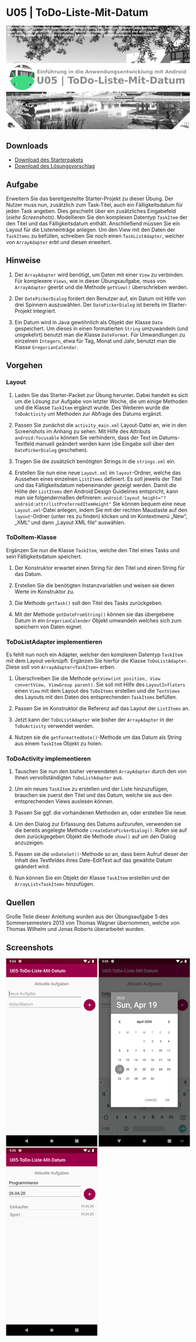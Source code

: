 # U05 | ToDo-Liste-Mit-Datum

![Cover für die vierte Übungsaufgabe](./docs/cover-1.png)

## Downloads

- [Download des Starterpakets](https://github.com/Android-Regensburg/U05-ToDo-Liste-Mit-Datum/archive/master.zip)
- [Download des Lösungsvorschlag](https://github.com/Android-Regensburg/U05-ToDo-Liste-Mit-Datum/archive/solution.zip)


## Aufgabe

Erweitern Sie das bereitgestellte Starter-Projekt zu dieser Übung. Der Nutzer muss nun, zusätzlich zum Task-Titel, auch ein Fälligkeitsdatum für jeden Task angeben. Dies geschieht über ein zusätzliches Eingabefeld (*siehe Screenshots*). Modellieren Sie den komplexen Datentyp `TaskItem` der den Titel und das Fälligkeitsdatum enthält. Anschließend müssen Sie ein Layout für die Listeneinträge anlegen. Um den View mit den Daten der `TaskItems` zu befüllen, schreiben Sie noch einen `TaskListAdapter`, welcher von `ArrayAdapter` erbt und diesen erweitert.

## Hinweise

1. Der `ArrayAdapter` wird benötigt, um Daten mit einer `View` zu verbinden. Für komplexere `Views`, wie in dieser Übungsaufgabe, muss von `ArrayAdapter` geerbt und die Methode `getView()` überschrieben werden.

2. Der `DatePickerDialog` fordert den Benutzer auf, ein Datum mit Hilfe von drei Spinnern auszuwählen. Der `DatePickerDialog` ist bereits im Starter-Projekt integriert.

3. Ein Datum wird in Java gewöhnlich als Objekt der Klasse `Date` gespeichert. Um dieses in einen formatierten `String` umzuwandeln (und umgekehrt) benutzt man die Klasse `DateFormat`. Für Umwandlungen zu einzelnen `Integern`, etwa für Tag, Monat und Jahr, benutzt man die Klasse `GregorianCalendar`.

## Vorgehen

### Layout

1. Laden Sie das Starter-Packet zur Übung herunter. Dabei handelt es sich um die Lösung zur Aufgabe von letzter Woche, die um einige Methoden und die Klasse `TaskItem` ergänzt wurde. Des Weiteren wurde die `ToDoActivity` um Methoden zur Abfrage des Datums ergänzt.

2. Passen Sie zunächst die `activity_main.xml` Layout-Datei an, wie in den Screenshots im Anhang zu sehen. Mit Hilfe des Attributs `android:focusable` können Sie verhindern, dass der Text im Datums-Textfeld manuell geändert werden kann (die Eingabe soll über den `DatePickerDialog` geschehen).

3. Tragen Sie die zusätzlich benötigten Strings in die `strings.xml` ein.

4. Erstellen Sie nun eine neue `Layout.xml` im `layout`-Ordner, welche das Aussehen eines einzelnen `ListItems` definiert. Es soll jeweils der Titel und das Fälligkeitsdatum nebeneinander gezeigt werden. Damit die Höhe der `ListItems` den Android Design Guidelines entspricht, kann man sie folgendermaßen definieren: `android:layout_height="?android:attr/listPreferredItemHeight"` Sie können bequem eine neue `Layout.xml`-Datei anlegen, indem Sie mit der rechten Maustaste auf den `layout`-Ordner (unter res zu finden) klicken und im Kontextmenü „New“, „XML“ und dann „Layout XML file“ auswählen.

### ToDoItem-Klasse

Ergänzen Sie nun die Klasse `TaskItem`, welche den Titel eines Tasks und sein Fälligkeitsdatum speichert.

1. Der Konstruktor erwartet einen String für den Titel und einen String für das Datum.

2. Erstellen Sie die benötigten Instanzvariablen und weisen sie deren Werte im Konstruktor zu.

3. Die Methode `getTask()` soll den Titel des Tasks zurückgeben.

4. Mit der Methode `getDateFromString()` können sie das übergebene Datum in ein `GregorianCalender` Objekt umwandeln welches sich zum speichern von Daten eignet.

### ToDoListAdapter implementieren

Es fehlt nun noch ein Adapter, welcher den komplexen Datentyp `TaskItem` mit dem Layout verknüpft. Ergänzen Sie hierfür die Klasse `ToDoListAdapter`. Diese soll von `ArrayAdapter<TaskItem>` erben.

1. Überschreiben Sie die Methode `getView(int position, View convertView, ViewGroup parent)`. Sie soll mit Hilfe des `LayoutInflaters` einen `View` mit dem Layout des `ToDoItems` erstellen und die `TextViews` des Layouts mit den Daten des entsprechenden `TaskItems` befüllen.

2. Passen Sie im Konstruktor die Referenz auf das Layout der `ListItems` an.

3. Jetzt kann der `ToDoListAdapter` wie bisher der `ArrayAdapter` in der `ToDoActivity` verwendet werden.

4. Nutzen sie die `getFormattedDate()`-Methode um das Datum als String aus einem `TaskItem` Objekt zu holen.

### ToDoActivity implementieren

1. Tauschen Sie nun den bisher verwendeten `ArrayAdapter` durch den von Ihnen vervollständigten `ToDoListAdapter` aus.

2. Um ein neues `TaskItem` zu erstellen und der Liste hinzuzufügen, brauchen sie zuerst den Titel und das Datum, welche sie aus den entsprechenden Views auslesen können.

3. Passen Sie ggf. die vorhandenen Methoden an, oder erstellen Sie neue.

4. Um den Dialog zur Erfassung des Datums aufzurufen, verwenden sie die bereits angelegte Methode `createDatePickerDialog()`. Rufen sie auf dem zurückgegeben Objekt die Methode `show()` auf um den Dialog anzuzeigen.

5. Passen sie die `onDateSet()`-Methode so an, dass beim Aufruf dieser der Inhalt des Textfeldes ihres Date-EditText auf das gewählte Datum geändert wird.

6. Nun können Sie ein Objekt der Klasse `TaskItem` erstellen und der `ArrayList<TaskItem>` hinzufügen.

## Quellen

Große Teile dieser Anleitung wurden aus der Übungsaufgabe 5 des Sommersemesters 2013 von Thomas Wagner übernommen, welche von Thomas Wilhelm und Jonas Roberts überarbeitet wurden.

## Screenshots

<img src="./docs/screenshot1.png" alt="Startbildschirm der App" width="250"/>

<img src="./docs/screenshot2.png" alt="Startbildschirm und Eingabe der App" width="250"/>

<img src="./docs/screenshot3.png" alt="Startbildschirm und ListView Anzeige der App" width="250"/>
